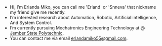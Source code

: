 - Hi, I’m Erlanda Miko, you can call me 'Erland' or 'Snneva' that nickname my friend give me recently.
- I’m interested research about Automation, Robotic, Artificial intelligence, And System Control.
- I’m currently pursuing Mechatronics Engineering Technology at @ [Jember State Polytechnic](https://teknik.polije.ac.id/teknologi-rekayasa-mekatronika). 
- You can contact me via email erlandamiko55@gmail.com.

<!---
Snneva/Snneva is a ✨ special ✨ repository because its `README.md` (this file) appears on your GitHub profile.
You can click the Preview link to take a look at your changes.
--->
